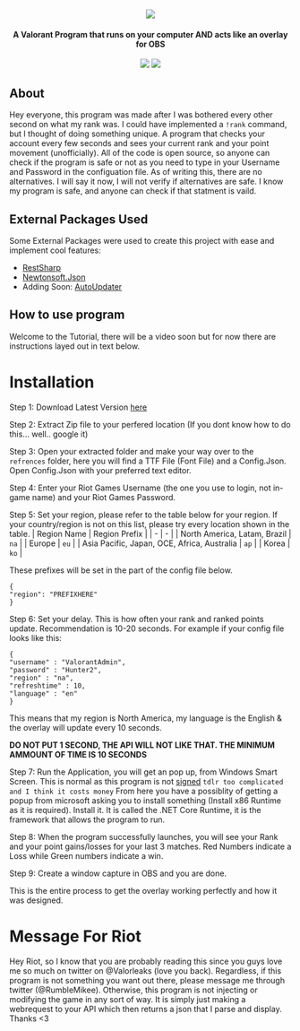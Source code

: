 <h1 align="center">
  <img src="https://cdn.discordapp.com/attachments/748560845230964869/791900465632641034/ValoverlayLogo.png">
  <br>
</h1>

<h4 align="center">A Valorant Program that runs on your computer AND acts like an overlay for OBS</h4>

<p align="center">
  </a>
  <a href="https://twitter.com/rumblemikee"><img src="https://img.shields.io/badge/Twitter-@RumbleMikee-1da1f2.svg?logo=twitter?style=for-the-badge&logo=appveyor"></a>
  <a href="https://twitter.com/Valorleaks"><img src="https://img.shields.io/badge/Twitter-@ValorLeaks-1da1f2.svg?logo=twitter?style=for-the-badge&logo=appveyor"></a>
  
</p>

## About
Hey everyone, this program was made after I was bothered every other second on what my rank was. I could have implemented a `!rank` command, but I thought of doing something unique. A program that checks your account every few seconds and sees your current rank and your point movement (unofficially). All of the code is open source, so anyone can check if the program is safe or not as you need to type in your Username and Password in the configuation file. As of writing this, there are no alternatives. I will say it now, I will not verify if alternatives are safe. I know my program is safe, and anyone can check if that statment is vaild.

## External Packages Used
Some External Packages were used to create this project with ease and implement cool features:
  - [RestSharp](https://www.nuget.org/packages/RestSharp/)
  - [Newtonsoft.Json](https://www.nuget.org/packages/Newtonsoft.Json/)
  - Adding Soon: [AutoUpdater](https://github.com/ravibpatel/AutoUpdater.NET)

## How to use program
Welcome to the Tutorial, there will be a video soon but for now there are instructions layed out in text below.

# Installation
Step 1: Download Latest Version [here](https://github.com/RumbleMike/ValorantStreamOverlay/releases/tag/0.9.9)

Step 2: Extract Zip file to your perfered location (If you dont know how to do this... well.. google it)

Step 3: Open your extracted folder and make your way over to the `refrences` folder, here you will find a TTF File (Font File) and a Config.Json. Open Config.Json with your preferred text editor.

Step 4: Enter your Riot Games Username (the one you use to login, not in-game name) and your Riot Games Password.

Step 5: Set your region, please refer to the table below for your region. If your country/region is not on this list, please try every location shown in the table.
| Region Name | Region Prefix |
| - | - |
| North America, Latam, Brazil | `na` |
| Europe | `eu` |
| Asia Pacific, Japan, OCE, Africa, Australia  | `ap` |
| Korea | `ko` |

These prefixes will be set in the part of the config file below.
```
{
"region": "PREFIXHERE"
}
```

Step 6: Set your delay. This is how often your rank and ranked points update. Recommendation is 10-20 seconds.
For example if your config file looks like this:
```
{
"username" : "ValorantAdmin",
"password" : "Hunter2",
"region" : "na",
"refreshtime" : 10,
"language" : "en"
}
```
This means that my region is North America, my language is the English & the overlay will update every 10 seconds.

**DO NOT PUT 1 SECOND, THE API WILL NOT LIKE THAT. THE MINIMUM AMMOUNT OF TIME IS 10 SECONDS**

Step 7: Run the Application, you will get an pop up, from Windows Smart Screen. This is normal as this program is not [signed](https://en.wikipedia.org/wiki/Code_signing) `tdlr too complicated and I think it costs money` From here you have a possiblity of getting a popup from microsoft asking you to install something (Install x86 Runtime as it is required). Install it. It is called the .NET Core Runtime, it is the framework that allows the program to run.

Step 8: When the program successfully launches, you will see your Rank and your point gains/losses for your last 3 matches. Red Numbers indicate a Loss while Green numbers indicate a win.

Step 9: Create a window capture in OBS and you are done.

This is the entire process to get the overlay working perfectly and how it was designed.

# Message For Riot
Hey Riot, so I know that you are probably reading this since you guys love me so much on twitter on @Valorleaks (love you back). Regardless, if this program is not something you want out there, please message me through twitter (@RumbleMikee). Otherwise, this program is not injecting or modifying the game in any sort of way. It is simply just making a webrequest to your API which then returns a json that I parse and display. Thanks <3
